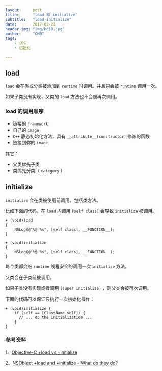 ```yaml
---
layout:     post
title:      "load 和 initialize"
subtitle:   "load-initialize"
date:       2017-02-21
header-img: "img/bg18.jpg"
author:     "CMB"
tags:
    - iOS
    - 初始化

---
```


## load

`load` 会在类或分类被添加到 `runtime` 时调用。并且只会被 `runtime` 调用一次。

如果子类没有实现，父类的 `load` 方法也不会被再次调用。

### load 的调用顺序

* 链接的 `framework`
* 自己的 `image`
* `C++` 静态初始化方法，具有 `__attribute__(constructor)` 修饰的函数
* 链接到你的 `image`

其它：

* 父类优先子类
* 类优先分类（ `category` ）

## initialize

`initialize` 会在类被使用前调用。包括类方法。

比如下面的代码。在 `load` 内调用 `[self class]` 会导致 `initialize` 被调用。

```objc
+ (void)load
{
    NSLog(@"%@ %s", [self class], __FUNCTION__);
}

+ (void)initialize
{
    NSLog(@"%@ %s", [self class], __FUNCTION__);
}
```

每个类都会被 `runtime` 线程安全的调用一次 `initialize` 方法。

父类会在子类前被调用。

如果子类没有实现或者调用 `[super initialize]` ，则父类会被再次调用。

下面的代码可以保证只执行一次初始化操作：

```objc
+ (void)initialize {
	if (self == [ClassName self]) {
	  // ... do the initialization ...
	}
}
```

### 参考资料

1、[Objective-C +load vs +initialize](http://blog.leichunfeng.com/blog/2015/05/02/objective-c-plus-load-vs-plus-initialize/)

2、[NSObject +load and +initialize - What do they do?](http://stackoverflow.com/questions/13326435/nsobject-load-and-initialize-what-do-they-do)